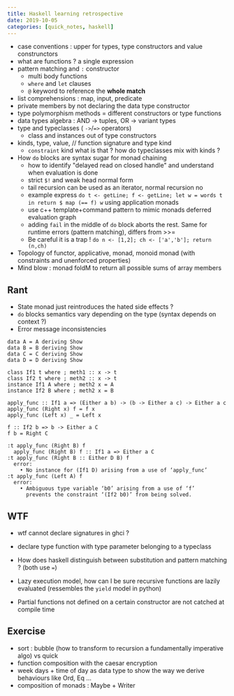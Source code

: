 ```yaml
---
title: Haskell learning retrospective
date: 2019-10-05
categories: [quick_notes, haskell]
---
```


* case conventions : upper for types, type constructors and value construnctors
* what are functions ? a single expression
* pattern matching and `:` constructor
  * multi body functions
  * `where` and `let` clauses
  * `@` keyword to reference the **whole match**
* list comprehensions : map, input, predicate
* private members by not declaring the data type constructor
* type polymorphism methods = different constructors or type functions
* data types algebra : AND -> tuples, OR -> variant types
* type and typeclasses ( `->`/`=>` operators)
  * class and instances out of type constructors
* kinds, type, value, // function signature and type kind
  * `constraint` kind what is that ? how do typeclasses mix with kinds ?
* How `do` blocks are syntax sugar for monad chaining
  * how to identify "delayed read on closed handle" and understand when evaluation is done
  * strict `$!` and weak head normal form
  * tail recursion can be used as an iterator, normal recursion no
  * example express `do t <- getLine; f <- getLine; let w = words t in return $ map (== f) w` using application monads
  * use c++ template+command pattern to mimic monads deferred evaluation graph
  * adding `fail` in the middle of `do` block aborts the rest. Same for runtime errors (pattern matching), differs from >>=
  * Be careful it is a trap ! `do n <- [1,2]; ch <- ['a','b']; return (n,ch)`
* Topology of functor, applicative, monad, monoid monad (with constraints and unenforced properties)
* Mind blow : monad foldM to return all possible sums of array members

## Rant

* State monad just reintroduces the hated side effects ?
* `do` blocks semantics vary depending on the type (syntax depends on context ?)
* Error message inconsistencies

```
data A = A deriving Show
data B = B deriving Show
data C = C deriving Show
data D = D deriving Show

class If1 t where ; meth1 :: x -> t
class If2 t where ; meth2 :: x -> t
instance If1 A where ; meth2 x = A
instance If2 B where ; meth2 x = B

apply_func :: If1 a => (Either a b) -> (b -> Either a c) -> Either a c
apply_func (Right x) f = f x
apply_func (Left x) _ = Left x

f :: If2 b => b -> Either a C
f b = Right C

:t apply_func (Right B) f
  apply_func (Right B) f :: If1 a => Either a C
:t apply_func (Right B :: Either D B) f
  error:
    • No instance for (If1 D) arising from a use of ‘apply_func’
:t apply_func (Left A) f
  error:
    • Ambiguous type variable ‘b0’ arising from a use of ‘f’
      prevents the constraint ‘(If2 b0)’ from being solved.
```

## WTF

* wtf cannot declare signatures in ghci ?
* declare type function with type parameter belonging to a typeclass

* How does haskell distinguish between substitution and pattern matching ? (both use `=`)
* Lazy execution model, how can I be sure recursive functions are lazily evaluated (ressembles the `yield` model in python)
* Partial functions not defined on a certain constructor are not catched at compile time

## Exercise

* sort : bubble (how to transform to recursion a fundamentally imperative algo) vs quick
* function composition with the caesar encryption
* week days + time of day as data type to show the way we derive behaviours like Ord, Eq ...
* composition of monads : Maybe + Writer


